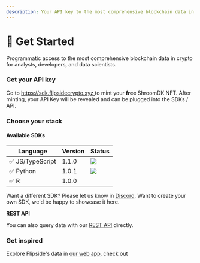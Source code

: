 ```yaml
---
description: Your API key to the most comprehensive blockchain data in crypto
---
```


# 🍄 Get Started

Programmatic access to the most comprehensive blockchain data in crypto for analysts, developers, and data scientists.

### Get your API key

Go to [https://sdk.flipsidecrypto.xyz ](https://sdk.flipsidecrypto.xyz)to mint your **free** ShroomDK NFT. After minting, your API Key will be revealed and can be plugged into the SDKs / API.



### Choose your stack

#### Available SDKs

| Language        | Version | Status                                                                                |
| --------------- | ------- | ------------------------------------------------------------------------------------- |
| ✅ JS/TypeScript | 1.1.0   | ![](https://github.com/FlipsideCrypto/sdk/actions/workflows/ci\_js.yml/badge.svg)     |
| ✅ Python        | 1.0.1   | ![](https://github.com/FlipsideCrypto/sdk/actions/workflows/ci\_python.yml/badge.svg) |
| ✅ R             | 1.0.0   |                                                                                       |

Want a different SDK? Please let us know in [Discord](https://discord.gg/ZmU3jQuu6W). Want to create your own SDK, we'd be happy to showcase it here.

**REST API**

You can also query data with our  [REST API](rest-api.md) directly.



### Get inspired

Explore Flipside's data in [our web app](https://app.flipsidecrypto.com/), check out&#x20;
